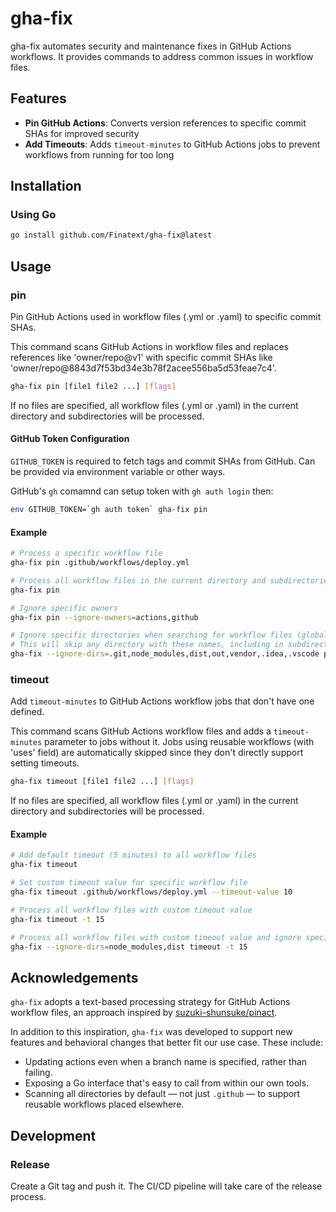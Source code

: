# gha-fix

gha-fix automates security and maintenance fixes in GitHub Actions workflows. It provides commands to address common issues in workflow files.

## Features

- **Pin GitHub Actions**: Converts version references to specific commit SHAs for improved security
- **Add Timeouts**: Adds `timeout-minutes` to GitHub Actions jobs to prevent workflows from running for too long

## Installation

### Using Go

```bash
go install github.com/Finatext/gha-fix@latest
```

## Usage

### pin

Pin GitHub Actions used in workflow files (.yml or .yaml) to specific commit SHAs.

This command scans GitHub Actions in workflow files and replaces references like 'owner/repo@v1' with specific commit SHAs like 'owner/repo@8843d7f53bd34e3b78f2acee556ba5d53feae7c4'.

```bash
gha-fix pin [file1 file2 ...] [flags]
```

If no files are specified, all workflow files (.yml or .yaml) in the current directory and subdirectories will be processed.

#### GitHub Token Configuration
`GITHUB_TOKEN` is required to fetch tags and commit SHAs from GitHub. Can be provided via environment variable or other ways.

GitHub's `gh` comamnd can setup token with `gh auth login` then:

```bash
env GITHUB_TOKEN=`gh auth token` gha-fix pin
```

#### Example

```bash
# Process a specific workflow file
gha-fix pin .github/workflows/deploy.yml

# Process all workflow files in the current directory and subdirectories
gha-fix pin

# Ignore specific owners
gha-fix pin --ignore-owners=actions,github

# Ignore specific directories when searching for workflow files (global option)
# This will skip any directory with these names, including in subdirectories (e.g., abc/def/node_modules/)
gha-fix --ignore-dirs=.git,node_modules,dist,out,vendor,.idea,.vscode pin
```

### timeout

Add `timeout-minutes` to GitHub Actions workflow jobs that don't have one defined.

This command scans GitHub Actions workflow files and adds a `timeout-minutes` parameter to jobs without it. Jobs using reusable workflows (with 'uses' field) are automatically skipped since they don't directly support setting timeouts.

```bash
gha-fix timeout [file1 file2 ...] [flags]
```

If no files are specified, all workflow files (.yml or .yaml) in the current directory and subdirectories will be processed.

#### Example

```bash
# Add default timeout (5 minutes) to all workflow files
gha-fix timeout

# Set custom timeout value for specific workflow file
gha-fix timeout .github/workflows/deploy.yml --timeout-value 10

# Process all workflow files with custom timeout value
gha-fix timeout -t 15

# Process all workflow files with custom timeout value and ignore specific directories
gha-fix --ignore-dirs=node_modules,dist timeout -t 15
```

## Acknowledgements

`gha-fix` adopts a text-based processing strategy for GitHub Actions workflow files, an approach inspired by [suzuki-shunsuke/pinact](https://github.com/suzuki-shunsuke/pinact).

In addition to this inspiration, `gha-fix` was developed to support new features and behavioral changes that better fit our use case. These include:

- Updating actions even when a branch name is specified, rather than failing.
- Exposing a Go interface that's easy to call from within our own tools.
- Scanning all directories by default — not just `.github` — to support reusable workflows placed elsewhere.

## Development
### Release
Create a Git tag and push it. The CI/CD pipeline will take care of the release process.
